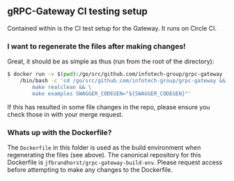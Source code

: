 ## gRPC-Gateway CI testing setup

Contained within is the CI test setup for the Gateway. It runs on Circle CI.

### I want to regenerate the files after making changes!

Great, it should be as simple as thus (run from the root of the directory):

```bash
$ docker run -v $(pwd):/go/src/github.com/infotech-group/grpc-gateway --rm jfbrandhorst/grpc-gateway-build-env \
    /bin/bash -c 'cd /go/src/github.com/infotech-group/grpc-gateway && \
        make realclean && \
        make examples SWAGGER_CODEGEN="${SWAGGER_CODEGEN}"'
```

If this has resulted in some file changes in the repo, please ensure you check those in with your merge request.

### Whats up with the Dockerfile?

The `Dockerfile` in this folder is used as the build environment when regenerating the files (see above).
The canonical repository for this Dockerfile is `jfbrandhorst/grpc-gateway-build-env`. Please request access
before attempting to make any changes to the Dockerfile.

